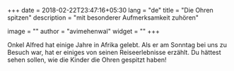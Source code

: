 +++
date        = 2018-02-22T23:47:16+05:30
lang        = "de"
title       = "Die Ohren spitzen"
description = "mit besonderer Aufmerksamkeit zuhören"

image       = ""
author      = "avimehenwal"
widget      = ""
+++

Onkel Alfred hat einige Jahre in Afrika gelebt. Als er am Sonntag bei uns zu Besuch war, hat er
einiges von seinen Reiseerlebnisse erzählt. Du hättest sehen sollen, wie die Kinder die
Ohren gespitzt haben!
